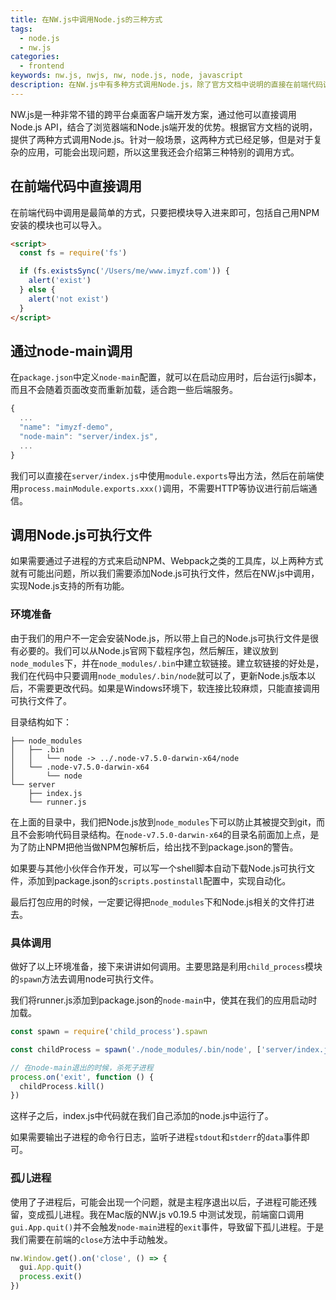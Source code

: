 ```yaml
---
title: 在NW.js中调用Node.js的三种方式
tags:
  - node.js
  - nw.js
categories:
  - frontend
keywords: nw.js, nwjs, nw, node.js, node, javascript
description: 在NW.js中有多种方式调用Node.js，除了官方文档中说明的直接在前端代码调用、通过node-main调用，本文还介绍了如何植入Node.js可执行文件，进行更高级的调用以解决一些疑难杂症。
---
```


NW.js是一种非常不错的跨平台桌面客户端开发方案，通过他可以直接调用Node.js API，结合了浏览器端和Node.js端开发的优势。根据官方文档的说明，提供了两种方式调用Node.js。针对一般场景，这两种方式已经足够，但是对于复杂的应用，可能会出现问题，所以这里我还会介绍第三种特别的调用方式。

## 在前端代码中直接调用
在前端代码中调用是最简单的方式，只要把模块导入进来即可，包括自己用NPM安装的模块也可以导入。

```html
<script>
  const fs = require('fs')

  if (fs.existsSync('/Users/me/www.imyzf.com')) {
    alert('exist')
  } else {
    alert('not exist')
  }
</script>
```

## 通过node-main调用
在`package.json`中定义`node-main`配置，就可以在启动应用时，后台运行js脚本，而且不会随着页面改变而重新加载，适合跑一些后端服务。

```javascript
{
  ...
  "name": "imyzf-demo",
  "node-main": "server/index.js",
  ...
}
```
我们可以直接在`server/index.js`中使用`module.exports`导出方法，然后在前端使用`process.mainModule.exports.xxx()`调用，不需要HTTP等协议进行前后端通信。

## 调用Node.js可执行文件
如果需要通过子进程的方式来启动NPM、Webpack之类的工具库，以上两种方式就有可能出问题，所以我们需要添加Node.js可执行文件，然后在NW.js中调用，实现Node.js支持的所有功能。

### 环境准备

由于我们的用户不一定会安装Node.js，所以带上自己的Node.js可执行文件是很有必要的。我们可以从Node.js官网下载程序包，然后解压，建议放到`node_modules`下，并在`node_modules/.bin`中建立软链接。建立软链接的好处是，我们在代码中只要调用`node_modules/.bin/node`就可以了，更新Node.js版本以后，不需要更改代码。如果是Windows环境下，软连接比较麻烦，只能直接调用可执行文件了。

目录结构如下：

```
├── node_modules
│   ├── .bin
│   │   └── node -> ../.node-v7.5.0-darwin-x64/node
│   └── .node-v7.5.0-darwin-x64
│       └── node
└── server
    ├── index.js
    └── runner.js
```

在上面的目录中，我们把Node.js放到`node_modules`下可以防止其被提交到git，而且不会影响代码目录结构。在`node-v7.5.0-darwin-x64`的目录名前面加上点，是为了防止NPM把他当做NPM包解析后，给出找不到package.json的警告。

如果要与其他小伙伴合作开发，可以写一个shell脚本自动下载Node.js可执行文件，添加到package.json的`scripts.postinstall`配置中，实现自动化。

最后打包应用的时候，一定要记得把`node_modules`下和Node.js相关的文件打进去。

### 具体调用

做好了以上环境准备，接下来讲讲如何调用。主要思路是利用`child_process`模块的`spawn`方法去调用node可执行文件。

我们将runner.js添加到package.json的`node-main`中，使其在我们的应用启动时加载。


```javascript
const spawn = require('child_process').spawn

const childProcess = spawn('./node_modules/.bin/node', ['server/index.js'])

// 在node-main退出的时候，杀死子进程
process.on('exit', function () {
  childProcess.kill()
})
```
这样子之后，index.js中代码就在我们自己添加的node.js中运行了。

如果需要输出子进程的命令行日志，监听子进程`stdout`和`stderr`的`data`事件即可。

### 孤儿进程

使用了子进程后，可能会出现一个问题，就是主程序退出以后，子进程可能还残留，变成孤儿进程。我在Mac版的NW.js v0.19.5 中测试发现，前端窗口调用`gui.App.quit()`并不会触发`node-main`进程的`exit`事件，导致留下孤儿进程。于是我们需要在前端的`close`方法中手动触发。

```javascript
nw.Window.get().on('close', () => {
  gui.App.quit()
  process.exit()
})
``` 
